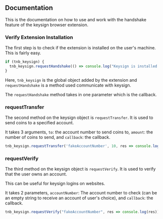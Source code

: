 ## Documentation
This is the documentation on how to use and work with the handshake feature of the keysign browser extension.

### Verify Extension Installation
The first step is to check if the extension is installed on the user's machine. This is fairly easy.
```js
if (tnb_keysign) {
  tnb_keysign.requestHandshake(() => console.log("Keysign is installed!"))
}
```
Here, `tnb_keysign` is the global object added by the extension and `requestHandshake` is a method used communicate with keysign.

The `requestHandshake` method takes in one parameter which is the callback.

### requestTransfer
The second method on the keysign object is `requestTransfer`. It is used to send coins to a specified account.

It takes 3 arguments, `to`: the account number to send coins to, `amount`: the number of coins to send, and `callback`: the callback.
```js
tnb_keysign.requestTransfer('fakeAccountNumber', 10, res => console.log(res))
```

### requestVerify
The third method on the keysign object is `requestVerify`. It is used to verify that the user owns an account.

This can be useful for keysign logins on websites.

It takes 2 parameters, `accountNumber`: The account number to check (can be an empty string to receive an account of user's choice), and `callback`: the callback.
```js
tnb_keysign.requestVerify("fakeAccountNumber", res => console.log(res))
```
